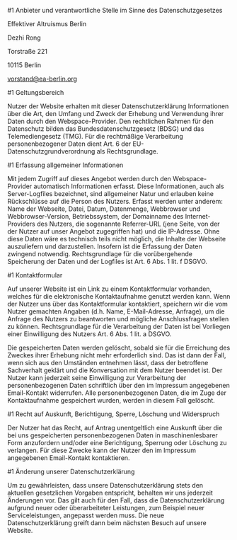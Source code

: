 #1 Anbieter und verantwortliche Stelle im Sinne des Datenschutzgesetzes

Effektiver Altruismus Berlin

Dezhi Rong

Torstraße 221	

10115 Berlin

vorstand@ea-berlin.org

#1 Geltungsbereich

Nutzer der Website erhalten mit dieser Datenschutzerklärung Informationen über die Art, den Umfang und Zweck der Erhebung und Verwendung ihrer Daten durch den Webspace-Provider.
Den rechtlichen Rahmen für den Datenschutz bilden das Bundesdatenschutzgesetz (BDSG) und das Telemediengesetz (TMG). Für die rechtmäßige Verarbeitung personenbezogener Daten dient Art. 6 der EU-Datenschutzgrundverordnung als Rechtsgrundlage. 

#1 Erfassung allgemeiner Informationen

Mit jedem Zugriff auf dieses Angebot werden durch den Webspace-Provider automatisch Informationen erfasst. Diese Informationen, auch als Server-Logfiles bezeichnet, sind allgemeiner Natur und erlauben keine Rückschlüsse auf die Person des Nutzers.
Erfasst werden unter anderem: Name der Webseite, Datei, Datum, Datenmenge, Webbrowser und Webbrowser-Version, Betriebssystem, der Domainname des Internet-Providers des Nutzers, die sogenannte Referrer-URL (jene Seite, von der der Nutzer auf unser Angebot zugegriffen hat) und die IP-Adresse.
Ohne diese Daten wäre es technisch teils nicht möglich, die Inhalte der Webseite auszuliefern und darzustellen. Insofern ist die Erfassung der Daten zwingend notwendig. 
Rechtsgrundlage für die vorübergehende Speicherung der Daten und der Logfiles ist Art. 6 Abs. 1 lit. f DSGVO.

#1 Kontaktformular

Auf unserer Website ist ein Link zu einem Kontaktformular vorhanden, welches für die elektronische Kontaktaufnahme genutzt werden kann. Wenn der Nutzer uns über das Kontaktformular kontaktiert, speichern wir die vom Nutzer gemachten Angaben (d.h. Name, E-Mail-Adresse, Anfrage), um die Anfrage des Nutzers zu beantworten und mögliche Anschlussfragen stellen zu können. Rechtsgrundlage für die Verarbeitung der Daten ist bei Vorliegen einer Einwilligung des Nutzers Art. 6 Abs. 1 lit. a DSGVO.

Die gespeicherten Daten werden gelöscht, sobald sie für die Erreichung des Zweckes ihrer Erhebung nicht mehr erforderlich sind. Das ist dann der Fall, wenn sich aus den Umständen entnehmen lässt, dass der betroffene Sachverhalt geklärt und die Konversation mit dem Nutzer beendet ist. 
Der Nutzer kann jederzeit seine Einwilligung zur Verarbeitung der personenbezogenen Daten schriftlich über den im Impressum angegebenen Email-Kontakt widerrufen. Alle personenbezogenen Daten, die im Zuge der Kontaktaufnahme gespeichert wurden, werden in diesem Fall gelöscht.

#1 Recht auf Auskunft, Berichtigung, Sperre, Löschung und Widerspruch

Der Nutzer hat das Recht, auf Antrag unentgeltlich eine Auskunft über die bei uns gespeicherten personenbezogenen Daten in maschinenlesbarer Form anzufordern und/oder eine Berichtigung, Sperrung oder Löschung zu verlangen. Für diese Zwecke kann der Nutzer den im Impressum angegebenen Email-Kontakt kontaktieren.


#1 Änderung unserer Datenschutzerklärung

Um zu gewährleisten, dass unsere Datenschutzerklärung stets den aktuellen gesetzlichen Vorgaben entspricht, behalten wir uns jederzeit Änderungen vor. Das gilt auch für den Fall, dass die Datenschutzerklärung aufgrund neuer oder überarbeiteter Leistungen, zum Beispiel neuer Serviceleistungen, angepasst werden muss. Die neue Datenschutzerklärung greift dann beim nächsten Besuch auf unsere Website.













